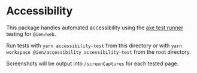# Accessibility

This package handles automated accessibility using the [axe test runner](https://github.com/pa11y/pa11y-runner-axe) testing for `@ien/web`.

Run tests with `yarn accessibility-test` from this directory or with `yarn workspace @ien/accessibility accessibility-test` from the root directory.

Screenshots will be output into `/screenCaptures` for each tested page.

